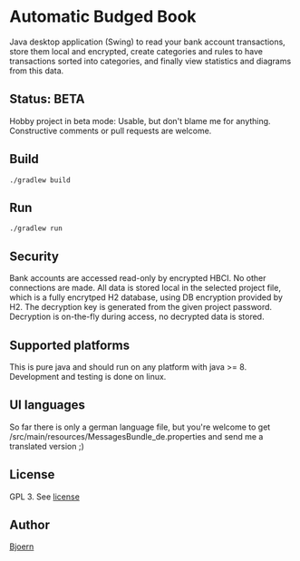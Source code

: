 # Automatic Budged Book

Java desktop application (Swing) to read your bank account transactions, store them local and encrypted, 
create categories and rules to have transactions sorted into categories, and finally view statistics and diagrams from this data.

## Status: BETA

Hobby project in beta mode: Usable, but don't blame me for anything. Constructive comments or pull requests are welcome.

## Build 

```
./gradlew build
```

## Run

```
./gradlew run
```

## Security
Bank accounts are accessed read-only by encrypted HBCI. No other connections are made.
All data is stored local in the selected project file, which is a fully encrytped H2 database, using DB encryption provided by H2.
The decryption key is generated from the given project password. Decryption is on-the-fly during access, no decrypted data is stored.

## Supported platforms
This is pure java and should run on any platform with java >= 8. Development and testing is done on linux.

## UI languages
So far there is only a german language file, but you're welcome to get /src/main/resources/MessagesBundle_de.properties and send me a translated version ;)

## License
GPL 3. See [license](LICENSE)

## Author
[Bjoern](http://bjrn.de/)

